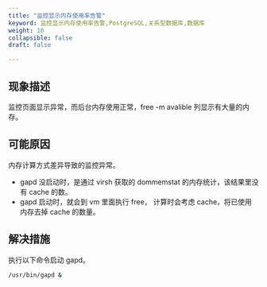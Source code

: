 ```yaml
---
title: "监控显示内存使用率告警"
keyword: 监控显示内存使用率告警,PostgreSQL,关系型数据库,数据库
weight: 10
collapsible: false
draft: false

---
```


## 现象描述

监控页面显示异常，而后台内存使用正常，free -m avalible 列显示有大量的内存。

## 可能原因

内存计算方式差异导致的监控异常。

* gapd 没启动时，是通过 virsh 获取的 dommemstat 的内存统计，该结果里没有 cache 的数。
* gapd 启动时，就会到 vm 里面执行 free， 计算时会考虑 cache，将已使用内存去掉 cache 的数量。

## 解决措施

执行以下命令启动 gapd。

```bash
/usr/bin/gapd &
```

